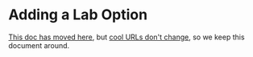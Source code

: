 # Adding a Lab Option

[This doc has moved here](./developing_a_feature.md), but [cool URLs don't change](https://www.w3.org/Provider/Style/URI), so we keep this document around.
